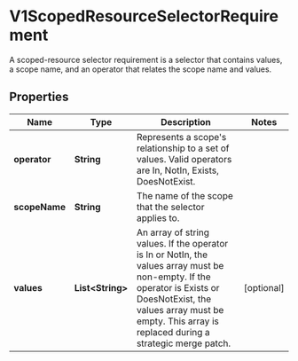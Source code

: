 

# V1ScopedResourceSelectorRequirement

A scoped-resource selector requirement is a selector that contains values, a scope name, and an operator that relates the scope name and values.
## Properties

Name | Type | Description | Notes
------------ | ------------- | ------------- | -------------
**operator** | **String** | Represents a scope&#39;s relationship to a set of values. Valid operators are In, NotIn, Exists, DoesNotExist. | 
**scopeName** | **String** | The name of the scope that the selector applies to. | 
**values** | **List&lt;String&gt;** | An array of string values. If the operator is In or NotIn, the values array must be non-empty. If the operator is Exists or DoesNotExist, the values array must be empty. This array is replaced during a strategic merge patch. |  [optional]



